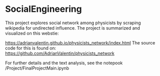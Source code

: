 # SocialEngineering
This project explores social network among physicists by scraping wikipedia for undirected influence. The project is summarized and visualized on this webstie:

https://adrianvalentin.github.io/physicists_network/index.html
The source code for this is found on:
https://github.com/AdrianValentin/physicists_network


For further details and the text analysis, see the notepook /Project/FinalProjectMain.ipynb
